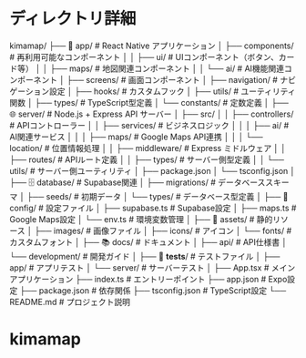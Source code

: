 # ディレクトリ詳細
kimamap/
├── 📱 app/                           # React Native アプリケーション
│   ├── components/                   # 再利用可能なコンポーネント
│   │   ├── ui/                      # UIコンポーネント（ボタン、カード等）
│   │   ├── maps/                    # 地図関連コンポーネント
│   │   └── ai/                      # AI機能関連コンポーネント
│   ├── screens/                     # 画面コンポーネント
│   ├── navigation/                  # ナビゲーション設定
│   ├── hooks/                       # カスタムフック
│   ├── utils/                       # ユーティリティ関数
│   ├── types/                       # TypeScript型定義
│   └── constants/                   # 定数定義
│
├── 🌐 server/                        # Node.js + Express API サーバー
│   ├── src/
│   │   ├── controllers/             # APIコントローラー
│   │   ├── services/                # ビジネスロジック
│   │   │   ├── ai/                  # AI関連サービス
│   │   │   ├── maps/                # Google Maps API連携
│   │   │   └── location/            # 位置情報処理
│   │   ├── middleware/              # Express ミドルウェア
│   │   ├── routes/                  # APIルート定義
│   │   ├── types/                   # サーバー側型定義
│   │   └── utils/                   # サーバー側ユーティリティ
│   ├── package.json
│   └── tsconfig.json
│
├── 🗄️ database/                      # Supabase関連
│   ├── migrations/                  # データベーススキーマ
│   ├── seeds/                       # 初期データ
│   └── types/                       # データベース型定義
│
├── 🔧 config/                        # 設定ファイル
│   ├── supabase.ts                  # Supabase設定
│   ├── maps.ts                      # Google Maps設定
│   └── env.ts                       # 環境変数管理
│
├── 🎨 assets/                        # 静的リソース
│   ├── images/                      # 画像ファイル
│   ├── icons/                       # アイコン
│   └── fonts/                       # カスタムフォント
│
├── 📚 docs/                          # ドキュメント
│   ├── api/                         # API仕様書
│   └── development/                 # 開発ガイド
│
├── 🧪 __tests__/                     # テストファイル
│   ├── app/                         # アプリテスト
│   └── server/                      # サーバーテスト
│
├── App.tsx                          # メインアプリケーション
├── index.ts                         # エントリーポイント
├── app.json                         # Expo設定
├── package.json                     # 依存関係
├── tsconfig.json                    # TypeScript設定
└── README.md                        # プロジェクト説明
# kimamap